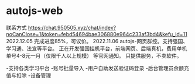 # autojs-web
联系方式 https://chat.950505.xyz/chat/index?noCanClose=1&token=febd54694bae306880e964c233af3bd4&kefu_id=11
2022.12.05
完成进度85%，可议价。
2022.11.06
autojs-网页群控。支持强国、学习通、法宣等平台。
正在开发强国挂机平台，前端网页、后端真机，费用单机单号4-8元一月（仅限千人以上规模） 等官网通知。
只提供服务，不卖软件。

-支持各类学习平台
-账号批量导入
-用户自助发送验证码登录
-后台管理员余额充值与扣除
-设备管理

